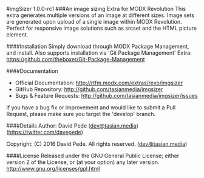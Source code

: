 #imgSizer 1.0.0-rc1
###An image sizing Extra for MODX Revolution
This extra generates multiple versions of an image at different sizes. Image sets are generated upon upload of a single image within MODX Revolution. Perfect for responsive image solutions such as srcset and the HTML picture element.

####Installation
Simply download through MODX Package Management, and install.
Also supports installation via 'Git Package Management' Extra: https://github.com/theboxer/Git-Package-Management

####Documentation
- Official Documentation: http://rtfm.modx.com/extras/revo/imgsizer
- GitHub Repository: http://github.com/tasianmedia/imgsizer
- Bugs & Feature Requests: http://github.com/tasianmedia/imgsizer/issues

If you have a bug fix or improvement and would like to submit a Pull Request, please make sure you target the 'develop' branch.

####Details
Author: David Pede (dev@tasian.media) (https://twitter.com/davepede)

Copyright: (C) 2016 David Pede. All rights reserved. (dev@tasian.media)

####License
Released under the GNU General Public License; either version 2 of the License, or (at your option) any later version.
http://www.gnu.org/licenses/gpl.html